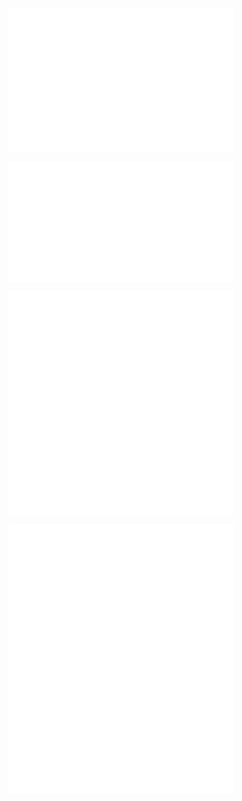 <p align="center">
  <a href="https://metrics.lecoq.io/insights?user=michaeljoseph">
    <img align="center" width="360px" src="./images/header.svg" />
  </a>
  <a href="https://metrics.lecoq.io/insights?user=michaeljoseph">
    <img align="center" width="360px" src="./images/achievements.svg" />
  </a>
</p>

<p align="center">
  <a href="https://metrics.lecoq.io/insights?user=michaeljoseph">
    <img align="center" width="360px" src="./images/repositories.svg" />
  </a>
  <a href="https://metrics.lecoq.io/insights?user=michaeljoseph">
    <img align="center" width="360px" src="./images/acti-comm.svg" />
  </a>
</p>

<p align="center">
  <a href="https://metrics.lecoq.io/insights?user=michaeljoseph">
    <img align="center" width="360px" src="./images/iso-calender.svg" />
  </a>
  <a href="https://metrics.lecoq.io/insights?user=michaeljoseph">
    <img align="center" width="360px" src="./images/issue-pr-lang.svg" />
  </a>
</p>

<p align="center">
  <a href="https://metrics.lecoq.io/insights?user=michaeljoseph">
    <img align="center" width="360px" src="./images/analysis.svg" />
  </a>
  <a href="https://metrics.lecoq.io/insights?user=michaeljoseph">
    <img align="center" width="360px" src="./images/github-habits.svg" />
  </a>
</p>
